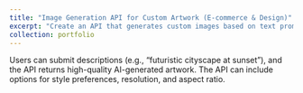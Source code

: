 ```yaml
---
title: "Image Generation API for Custom Artwork (E-commerce & Design)"
excerpt: "Create an API that generates custom images based on text prompts using diffusion models or DALL·E."
collection: portfolio
---
```


Users can submit descriptions (e.g., “futuristic cityscape at sunset”), and the API returns high-quality AI-generated artwork. The API can include options for style preferences, resolution, and aspect ratio.
